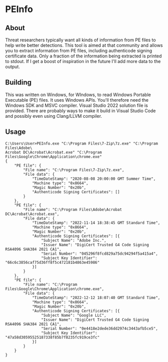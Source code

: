 # PEInfo

## About 

Threat researchers typically want all kinds of information from PE files to help write better detections. This tool is aimed at that community and allows you to extract information from PE files, including authenticode signing certificate data. Only a fraction of the information being extracted is printed to stdout. If I get a boost of inspiration in the future I'll add more data to the output.

## Building

This was written on Windows, for WIndows, to read Windows Portable Executable (PE) files. It uses Windows APIs. You'll therefore need the Windows SDK and MSVC compiler. Visual Studio 2022 solution file is provided. There are probably ways to make it build in Visual Studio Code and possibly even using Clang/LLVM compiler.

## Usage

```Text
C:\Users\User>PEInfo.exe "C:\Program Files\7-Zip\7z.exe" "C:\Program Files\Adobe\
Acrobat DC\Acrobat\Acrobat.exe" "C:\Program Files\Google\Chrome\Application\chrome.exe"
{
    "PE file": {
        "File name": "C:\Program Files\7-Zip\7z.exe",
        "File data": {
            "TimeDateStamp": "2020-08-08 20:00:00 GMT Summer Time",
            "Machine type": "0x8664",
            "Magic Number": "0x20b",
            "Authenticode Signing Certificates": []
        }
    },
    "PE file": {
        "File name": "C:\Program Files\Adobe\Acrobat DC\Acrobat\Acrobat.exe",
        "File data": {
            "TimeDateStamp": "2022-11-14 18:38:45 GMT Standard Time",
            "Machine type": "0x8664",
            "Magic Number": "0x20b",
            "Authenticode Signing Certificates": [{
                "Subject Name": "Adobe Inc.",
                "Issuer Name": "DigiCert Trusted G4 Code Signing RSA4096 SHA384 2021 CA1",
                "Serial Number": "045296f8fcd829a75dc94294f5a415a4",
                "Subject Key Identifier": "66c6c3856caf75d36ff8f5c472181b4863e45986"
            }]
        }
    },
    "PE file": {
        "File name": "C:\Program Files\Google\Chrome\Application\chrome.exe",
        "File data": {
            "TimeDateStamp": "2022-12-12 18:07:40 GMT Standard Time",
            "Machine type": "0x8664",
            "Magic Number": "0x20b",
            "Authenticode Signing Certificates": [{
                "Subject Name": "Google LLC",
                "Issuer Name": "DigiCert Trusted G4 Code Signing RSA4096 SHA384 2021 CA1",
                "Serial Number": "0e4418e2dede36dd2974c3443afb5ce5",
                "Subject Key Identifier": "47a58d30595525187338f85b7f8235fc919ce3fc"
            }]
        }
    }
}
```
